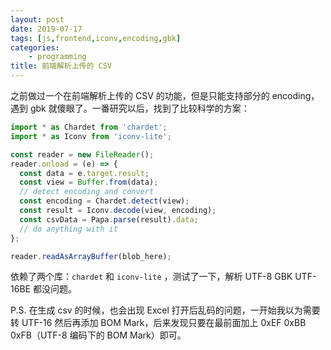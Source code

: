 ```yaml
---
layout: post
date: 2019-07-17
tags: [js,frontend,iconv,encoding,gbk]
categories:
    - programming
title: 前端解析上传的 CSV
---
```


之前做过一个在前端解析上传的 CSV 的功能，但是只能支持部分的 encoding，遇到 gbk 就傻眼了。一番研究以后，找到了比较科学的方案：

```javascript
import * as Chardet from 'chardet';
import * as Iconv from 'iconv-lite';

const reader = new FileReader();
reader.onload = (e) => {
  const data = e.target.result;
  const view = Buffer.from(data);
  // detect encoding and convert
  const encoding = Chardet.detect(view);
  const result = Iconv.decode(view, encoding);
  const csvData = Papa.parse(result).data;
  // do anything with it
};

reader.readAsArrayBuffer(blob_here);
```

依赖了两个库：`chardet` 和 `iconv-lite` ，测试了一下，解析 UTF-8 GBK UTF-16BE 都没问题。

P.S. 在生成 csv 的时候，也会出现 Excel 打开后乱码的问题，一开始我以为需要转 UTF-16 然后再添加 BOM Mark，后来发现只要在最前面加上 0xEF 0xBB 0xFB（UTF-8 编码下的 BOM Mark）即可。
